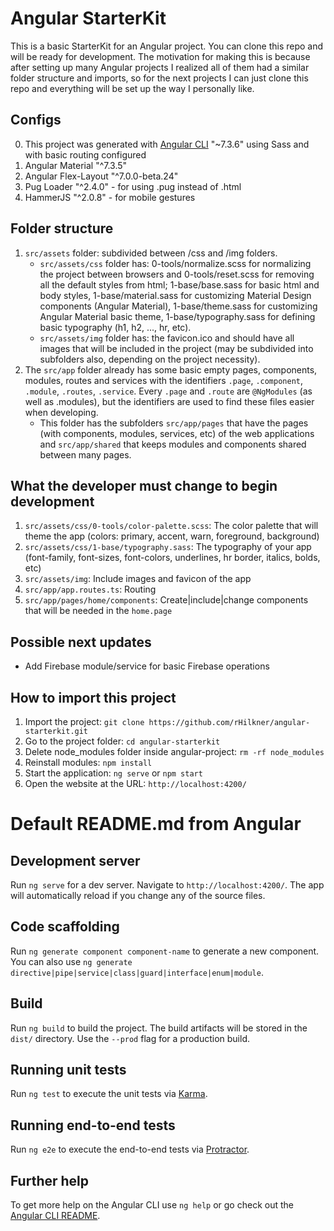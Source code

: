 # Angular StarterKit

This is a basic StarterKit for an Angular project. You can clone this repo and will be ready for development. The motivation for making this is because after setting up many Angular projects I realized all of them had a similar folder structure and imports, so for the next projects I can just clone this repo and everything will be set up the way I personally like.

## Configs
0. This project was generated with [Angular CLI](https://github.com/angular/angular-cli) "~7.3.6" using Sass and with basic routing configured
1. Angular Material "^7.3.5"
2. Angular Flex-Layout "^7.0.0-beta.24"
3. Pug Loader "^2.4.0" - for using .pug instead of .html
4. HammerJS "^2.0.8" - for mobile gestures

## Folder structure
1. `src/assets` folder: subdivided between /css and /img folders.
    - `src/assets/css` folder has: 0-tools/normalize.scss for normalizing the project between browsers and 0-tools/reset.scss for removing all the default styles from html; 1-base/base.sass for basic html and body styles, 1-base/material.sass for customizing Material Design components (Angular Material), 1-base/theme.sass for customizing Angular Material basic theme, 1-base/typography.sass for defining basic typography (h1, h2, ..., hr, etc).
    - `src/assets/img` folder has: the favicon.ico and should have all images that will be included in the project (may be subdivided into subfolders also, depending on the project necessity).
2. The `src/app` folder already has some basic empty pages, components, modules, routes and services with the identifiers `.page`, `.component`, `.module`, `.routes`, `.service`. Every `.page` and `.route` are `@NgModules` (as well as .modules), but the identifiers are used to find these files easier when developing.
    - This folder has the subfolders `src/app/pages` that have the pages (with components, modules, services, etc) of the web applications and `src/app/shared` that keeps modules and components shared between many pages.

## What the developer must change to begin development
1. `src/assets/css/0-tools/color-palette.scss`: The color palette that will theme the app (colors: primary, accent, warn, foreground, background)
2. `src/assets/css/1-base/typography.sass`: The typography of your app (font-family, font-sizes, font-colors, underlines, hr border, italics, bolds, etc)
3. `src/assets/img`: Include images and favicon of the app
4. `src/app/app.routes.ts`: Routing
5. `src/app/pages/home/components`: Create|include|change components that will be needed in the `home.page`

## Possible next updates
- Add Firebase module/service for basic Firebase operations

## How to import this project
1. Import the project: `git clone https://github.com/rHilkner/angular-starterkit.git`
2. Go to the project folder: `cd angular-starterkit`
3. Delete node_modules folder inside angular-project: `rm -rf node_modules`
4. Reinstall modules: `npm install`
5. Start the application: `ng serve` or `npm start`
6. Open the website at the URL: `http://localhost:4200/`

# Default README.md from Angular

## Development server
Run `ng serve` for a dev server. Navigate to `http://localhost:4200/`. The app will automatically reload if you change any of the source files.

## Code scaffolding
Run `ng generate component component-name` to generate a new component. You can also use `ng generate directive|pipe|service|class|guard|interface|enum|module`.

## Build
Run `ng build` to build the project. The build artifacts will be stored in the `dist/` directory. Use the `--prod` flag for a production build.

## Running unit tests
Run `ng test` to execute the unit tests via [Karma](https://karma-runner.github.io).

## Running end-to-end tests
Run `ng e2e` to execute the end-to-end tests via [Protractor](http://www.protractortest.org/).

## Further help
To get more help on the Angular CLI use `ng help` or go check out the [Angular CLI README](https://github.com/angular/angular-cli/blob/master/README.md).
